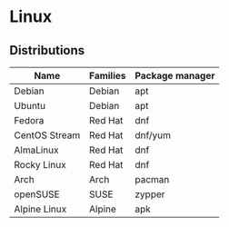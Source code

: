 # Linux

## Distributions

Name          | Families | Package manager
--------------|----------|----------------
Debian        | Debian   | apt
Ubuntu        | Debian   | apt
Fedora        | Red Hat  | dnf
CentOS Stream | Red Hat  | dnf/yum
AlmaLinux     | Red Hat  | dnf
Rocky Linux   | Red Hat  | dnf
Arch          | Arch     | pacman
openSUSE      | SUSE     | zypper
Alpine Linux  | Alpine   | apk
